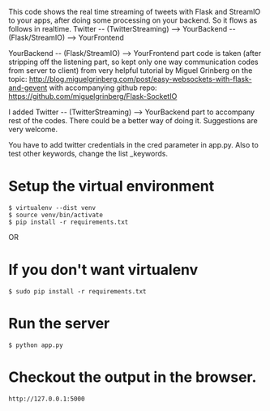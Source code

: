 This code shows the real time streaming of tweets with Flask and StreamIO to your apps, after doing some processing on your backend. So it flows as follows in realtime. 
Twitter -- (TwitterStreaming) --> YourBackend -- (Flask/StreamIO) --> YourFrontend

YourBackend -- (Flask/StreamIO) --> YourFrontend part code is taken (after stripping off the listening part, so kept only one way communication codes from server to client) from very helpful tutorial by Miguel Grinberg on the topic:  http://blog.miguelgrinberg.com/post/easy-websockets-with-flask-and-gevent
with accompanying github repo: https://github.com/miguelgrinberg/Flask-SocketIO

I added Twitter -- (TwitterStreaming) --> YourBackend part to accompany rest of the codes. There could be a better way of doing it. Suggestions are very welcome. 

You have to add twitter credentials in the cred parameter in app.py. Also to test other keywords, change the list _keywords. 

# Setup the virtual environment
```
$ virtualenv --dist venv
$ source venv/bin/activate
$ pip install -r requirements.txt 
```
OR 
# If you don't want virtualenv
```
$ sudo pip install -r requirements.txt
```

# Run the server
```
$ python app.py 
```
# Checkout the output in the browser. 
```
http://127.0.0.1:5000
```